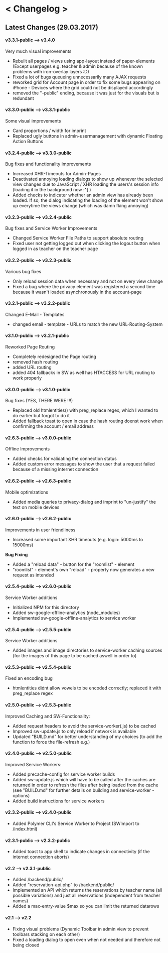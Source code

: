 # < Changelog >

## Latest Changes (29.03.2017)

#### v3.3.1-public --> v3.4.0
Very much visual improvements
- Rebuilt all pages / views using app-layout instead of paper-elements
(Except userpages e.g. teacher & admin because of the known problems
with iron-overlay layers :D)
- Fixed a lot of bugs queueing unnecessarily many AJAX requests
- reworked grid for Account page in order to fix some bugs appearing
on iPhone - Devices where the grid could not be displayed accordingly
- removed the "-public" ending, because it was just for the visuals but
is redundant

#### v3.3.0-public --> v3.3.1-public
Some visual improvements
- Card proportions / width for imprint
- Replaced ugly buttons in admin-usermanagement with dynamic Floating
Action Buttons

#### v3.2.4-public --> v3.3.0-public
Bug fixes and functionality improvements
- Increased XHR-Timeouts for Admin-Pages
- Deactivated annoying loading dialogs to show up whenever the selected view
changes due to JavaScript / XHR loading the users's session info (loading
it in the background now :^] )
- Added checks to indicater whether an admin view has already been loaded. If
so, the dialog indicating the loading of the element won't show up everytime
the views change (which was damn fking annoying)

#### v3.2.3-public --> v3.2.4-public
Bug fixes and Service Worker Improvements
- Changed Service Worker File Paths to support absolute routing
- Fixed user not getting logged out when clicking the logout button when logged
in as teacher on the teacher page

#### v3.2.2-public --> v3.2.3-public
Various bug fixes
- Only reload session data when necessary and not on every view change
- Fixed a bug where the privacy element was registered a second time
because it wasn't loaded asynchronously in the account-page

#### v3.2.1-public --> v3.2.2-public
Changed E-Mail - Templates
- changed email - template - URLs to match the new URL-Routing-System

#### v3.1.0-public --> v3.2.1-public
Reworked Page Routing
- Completely redesigned the Page routing
- removed hash routing
- added URL routing
- added 404 fallbacks in SW as well has HTACCESS for URL routing
to work properly

#### v3.0.0-public --> v3.1.0-public
Bug fixes (YES, THERE WERE !!!)
- Replaced old htmlentities() with preg_replace regex, which I wanted to
do earlier but forgot to do it
- Added fallback toast to open in case the hash routing doenst work
when confirming the account / email address

#### v2.6.3-public --> v3.0.0-public
Offline Improvements
- Added checks for validating the connection status
- Added custom error messages to show the user that a request failed 
because of a missing internet connection

#### v2.6.2-public --> v2.6.3-public
Mobile optimizations
- Added media queries to privacy-dialog and imprint to "un-justify" the 
text on mobile devices

#### v2.6.0-public --> v2.6.2-public
Improvements in user friendliness
- Increased some important XHR timeouts (e.g. login: 5000ms to 15000ms)

**Bug Fixing**
- Added a "reload data" - button for the "roomlist" - element
- "roomlist" - element's own "reload" - property now generates a new request
as intended

#### v2.5.4-public --> v2.6.0-public
Service Worker additions
- Initialized NPM for this directory
- Added sw-google-offline-analytics (node_modules)
- Implemented sw-google-offline-analytics to service worker

#### v2.5.4-public --> v2.5.5-public
Service Worker additions
- Added images and image directories to service-worker caching 
sources (for the images of this page to be cached aswell in order to)

#### v2.5.3-public --> v2.5.4-public
Fixed an encoding bug
- htmlentities didnt allow vowels to be encoded correctly; replaced it with preg_replace regex

#### v2.5.0-public --> v2.5.3-public
Improved Caching and SW-Functionality:
- Added request headers to avoid the service-worker(.js) to be cached
- Improved sw-update.js to only reload if network is available
- Updated "BUILD.md" for better understanding of my choices (to add the
function to force the file-refresh e.g.)

#### v2.4.0-public --> v2.5.0-public
Improved Service Workers:
- Added precache-config for service worker builds
- Added sw-update.js which will have to be called after the caches are
returned in order to refresh the files after being loaded from the cache
(see "BUILD.md" for further details on building
and service-worker - options)
- Added build instructions for service workers

#### v2.3.2-public --> v2.4.0-public
- Added Polymer CLI's Service Worker to Project (SWImport to /index.html)

#### v2.3.1-public --> v2.3.2-public
- Added toast to app shell to indicate changes in connectivity (if the internet connection aborts)

#### v2.2 --> v2.3.1-public
- Added /backend/public/
- Added "reservation-api.php" to /backend/public/
- Implemented an API which returns the reservations by teacher name (all possible variations) and just all reservations (independent from teacher names)
- Added a max-entry-value $max so you can limit the returned datarows

#### v2.1 --> v2.2
- Fixing visual problems (Dynamic Toolbar in admin view to prevent toolbars stacking on each other)
- Fixed a loading dialog to open even when not needed and therefore not being closed
